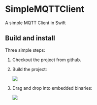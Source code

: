 # SimpleMQTTClient  

A simple MQTT Client in Swift

## Build and install

Three simple steps: 

1. Checkout the project from github. 
2. Build the project:   
	  
	![][image-1]  

3. Drag and drop into embedded binaries:   

	![][image-2]

[image-1]:	https://raw.githubusercontent.com/aperritano/SimpleMQTTClient/master/run.png
[image-2]:	https://raw.githubusercontent.com/aperritano/SimpleMQTTClient/master/eb.png